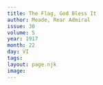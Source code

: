 ```yaml
---
title: The Flag, God Bless It
author: Meade, Rear Admiral
issue: 30
volume: 5
year: 1917
month: 22
day: VI
tags:
layout: page.njk
image:
---
```



